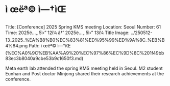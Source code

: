 # ì œëª© ì—†ìŒ

Title: [Conference] 2025 Spring KMS meeting
Location: Seoul
Number: 61
Time: 2025ë…„ 5ì›” 12ì¼ â†’ 2025ë…„ 5ì›” 13ì¼
Title Image: ../250512-13_2025_%EA%B8%B0%EC%83%81%ED%95%99%ED%9A%8C_%EB%B4%84.png
Path: ì œëª© ì—†ìŒ (%EC%A0%9C%EB%AA%A9%20%EC%97%86%EC%9D%8C%201f49bb83ec3b8040a9cbe53b9c1650f3.md)

Meta earth lab attended the spring KMS meeting held in Seoul. M2 student Eunhan and Post doctor Minjong shared their research achievements at the conference.